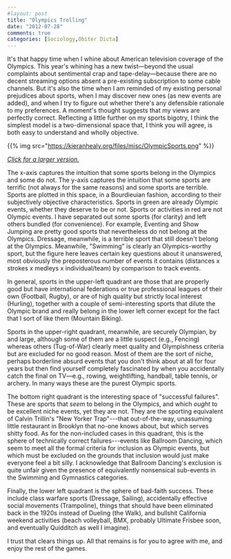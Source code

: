 ```yaml
---
#layout: post
title: "Olympics Trolling"
date: "2012-07-28"
comments: true
categories: [Sociology,Obiter Dicta] 
---
```


It's that happy time when I whine about American television coverage of the Olympics. This year's whining has a new twist—beyond the usual complaints about sentimental crap and tape-delay—because there are no decent streaming options absent a pre-existing subscription to some cable channels. But it's also the time when I am reminded of my existing personal prejudices about sports, when I may discover new ones (as new events are added), and when I try to figure out whether there's any defensible rationale to my preferences. A moment's thought suggests that my views are perfectly correct. Reflecting a little further on my sports bigotry, I think the simplest model is a two-dimensional space that, I think you will agree, is both easy to understand and wholly objective.

{{% img src="https://kieranhealy.org/files/misc/OlympicSports.png" %}}

[*Click for a larger version.*](https://kieranhealy.org/files/misc/OlympicSports.png)

The x-axis captures the intuition that some sports belong in the Olympics and some do not. The y-axis captures the intuition that some sports are terrific (not always for the same reasons) and some sports are terrible. Sports are plotted in this space, in a Bourdieuian fashion, according to their subjectively objective characteristics. Sports in green are already Olympic events, whether they deserve to be or not. Sports or activities in red are not Olympic events. I have separated out some sports (for clarity) and left others bundled (for convenience). For example, Eventing and Show Jumping are pretty good sports that nevertheless do not belong at the Olympics. Dressage, meanwhile, is a terrible sport that still doesn't belong at the Olympics. Meanwhile, "Swimming" is clearly an Olympics-worthy sport, but the figure here leaves certain key questions about it unanswered, most obviously the preposterous number of events it contains (distances x strokes x medleys x individual/team) by comparison to track events. 

In general, sports in the upper-left quadrant are those that are properly good but have international federations or true professional leagues of their own (Football, Rugby), or are of high quality but strictly local interest (Hurling), together with a couple of semi-interesting sports that dilute the Olympic brand and really belong in the lower left corner except for the fact that I sort of like them (Mountain Biking). 

Sports in the upper-right quadrant, meanwhile, are securely Olympian, by and large, although some of them are  a little suspect (e.g., Fencing) whereas others (Tug-of-War) clearly meet quality and Olympishness criteria but are excluded for no good reason. Most of them are the sort of niche, perhaps borderline absurd events that you don't think about at all for four years but then find yourself completely fascinated by when you accidentally catch the final on TV—e.g., rowing, weightlifting, handball, table tennis, or archery. In many ways these are the purest Olympic sports. 

The bottom right quadrant is the interesting space of "successful failures". These are sports that <em>seem</em> to belong in the Olympics, and which _ought_ to be excellent niche events, yet they are not. They are the sporting equivalent of Calvin Trillin's "New Yorker Trap"---that out-of-the-way, unassuming little restaurant in Brooklyn that no-one knows about, but which serves shitty food. As for the non-included cases in this quadrant, this is the sphere of technically correct failures---events like Ballroom Dancing, which seem to meet all the formal criteria for inclusion as Olympic events, but which must be excluded on the grounds that inclusion would just make everyone feel a bit silly. I acknowledge that Ballroom Dancing's exclusion is quite unfair given the presence of equivalently nonsensical sub-events in the Swimming and Gymnastics categories.

Finally, the lower left quadrant is the sphere of bad-faith success. These include class warfare sports (Dressage, Sailing), accidentally effective social movements (Trampoline), things that should have been eliminated back in the 1920s instead of Dueling (the Walk), and bullshit California weekend activities (beach volleyball, BMX, probably Ultimate Frisbee soon, and eventually Quidditch as well I imagine).

I trust that clears things up. All that remains is for you to agree with me, and enjoy the rest of the games.
